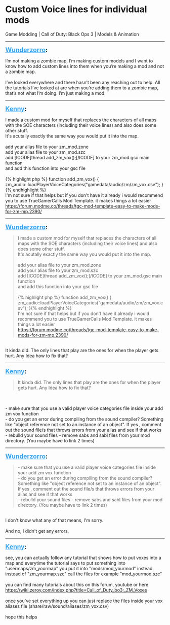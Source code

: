 # Custom Voice lines for individual mods
Game Modding | Call of Duty: Black Ops 3 | Models & Animation

---
<strong style="font-size: 1.4em;"><span style="text-decoration: underline;text-decoration-color: #34a7f9;"><span style="color:#34a7f9;">Wunderzorro</span></span>:</strong>

<p>I’m not making a zombie map, I’m making custom models and I want to know how to add custom lines into them when you’re making a mod and not a zombie map.<br /><br />I’ve looked everywhere and there hasn’t been any reaching out to help. All the tutorials I’ve looked at are when you’re adding them to a zombie map, that’s not what I’m doing. I’m just making a mod.</p>

---
<strong style="font-size: 1.4em;"><span style="text-decoration: underline;text-decoration-color: #34a7f9;"><span style="color:#34a7f9;">Kenny</span></span>:</strong>

<p>I made a custom mod for myself that replaces the characters of all maps with the SOE characters (including their voice lines) and also does some other stuff.<br />It&#39;s acutally exactly the same way you would put it into the map.<br /><br />add your alias file to your zm_mod.zone<br />add your alias file to your zm_mod.szc<br />add [ICODE]thread add_zm_vox();[/ICODE] to your zm_mod.gsc main function<br />and add this function into your gsc file<br /><br />{% highlight php %}
function add_zm_vox()
{
    zm_audio::loadPlayerVoiceCategories(&quot;gamedata/audio/zm/zm_vox.csv&quot;);
}{% endhighlight %}
<br />I&#39;m not sure if that helps but if you don&#39;t have it already i would recommend you to use TrueGamerCalls Mod Template. it makes things a lot easier<br /><a href="https://forum.modme.co/threads/tgc-mod-template-easy-to-make-mods-for-zm-mp.2390/">https://forum.modme.co/threads/tgc-mod-template-easy-to-make-mods-for-zm-mp.2390/</a></p>

---
<strong style="font-size: 1.4em;"><span style="text-decoration: underline;text-decoration-color: #34a7f9;"><span style="color:#34a7f9;">Wunderzorro</span></span>:</strong>

<p><blockquote>I made a custom mod for myself that replaces the characters of all maps with the SOE characters (including their voice lines) and also does some other stuff.<br />It&#39;s acutally exactly the same way you would put it into the map.<br /><br />add your alias file to your zm_mod.zone<br />add your alias file to your zm_mod.szc<br />add [ICODE]thread add_zm_vox();[/ICODE] to your zm_mod.gsc main function<br />and add this function into your gsc file<br /><br />{% highlight php %}
function add_zm_vox()
{
    zm_audio::loadPlayerVoiceCategories(&quot;gamedata/audio/zm/zm_vox.csv&quot;);
}{% endhighlight %}
<br />I&#39;m not sure if that helps but if you don&#39;t have it already i would recommend you to use TrueGamerCalls Mod Template. it makes things a lot easier<br /><a href="https://forum.modme.co/threads/tgc-mod-template-easy-to-make-mods-for-zm-mp.2390/">https://forum.modme.co/threads/tgc-mod-template-easy-to-make-mods-for-zm-mp.2390/</a><br /></blockquote><br />It kinda did. The only lines that play are the ones for when the player gets hurt. Any Idea how to fix that?</p>

---
<strong style="font-size: 1.4em;"><span style="text-decoration: underline;text-decoration-color: #34a7f9;"><span style="color:#34a7f9;">Kenny</span></span>:</strong>

<p><blockquote>It kinda did. The only lines that play are the ones for when the player gets hurt. Any Idea how to fix that?<br /></blockquote><br /><br />- make sure that you use a valid player voice categories file inside your add zm vox function<br />- do you get an error during compiling from the sound compiler? Something like &quot;object reference not set to an instance of an object&quot;. If yes , comment out the sound file/s that throws errors from your alias and see if that works<br />- rebulld your sound files - remove sabs and sabl files from your mod directory. (You maybe have to link 2 times)</p>

---
<strong style="font-size: 1.4em;"><span style="text-decoration: underline;text-decoration-color: #34a7f9;"><span style="color:#34a7f9;">Wunderzorro</span></span>:</strong>

<p><blockquote>- make sure that you use a valid player voice categories file inside your add zm vox function<br />- do you get an error during compiling from the sound compiler? Something like &quot;object reference not set to an instance of an object&quot;. If yes , comment out the sound file/s that throws errors from your alias and see if that works<br />- rebulld your sound files - remove sabs and sabl files from your mod directory. (You maybe have to link 2 times)<br /></blockquote><br />I don&#39;t know what any of that means, I&#39;m sorry. <br /><br />And no, I didn&#39;t get any errors,</p>

---
<strong style="font-size: 1.4em;"><span style="text-decoration: underline;text-decoration-color: #34a7f9;"><span style="color:#34a7f9;">Kenny</span></span>:</strong>

<p>see, you can actually follow any tutorial that shows how to put voxes into a map and everytime the tutorial says to put something into &quot;usermaps/zm_yourmap&quot; you put it into &quot;mods/mod_yourmod&quot; instead. <br />instead of &quot;zm_yourmap.szc&quot; call the files for example &quot;mod_yourmod.szc&quot;<br /><br />you can find many tutorials about this on this forum, youtube or here:<br /><a href="https://wiki.zeroy.com/index.php?title=Call_of_Duty_bo3:_ZM_Voxes">https://wiki.zeroy.com/index.php?title=Call_of_Duty_bo3:_ZM_Voxes</a><br /><br />once you&#39;ve set everything up you can just replace the files inside your vox aliases file (share/raw/sound/aliases/zm_vox.csv)<br /><br />hope this helps</p>
